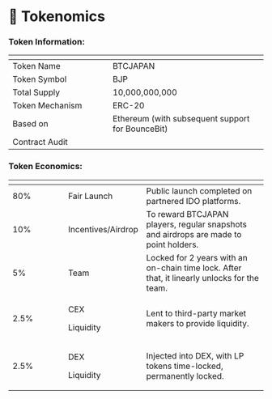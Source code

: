 # 💱 Tokenomics

### **Token Information:**

<table data-header-hidden><thead><tr><th width="182"></th><th></th></tr></thead><tbody><tr><td>Token Name</td><td>BTCJAPAN</td></tr><tr><td>Token Symbol</td><td>BJP</td></tr><tr><td>Total Supply</td><td>10,000,000,000</td></tr><tr><td>Token Mechanism</td><td>ERC-20</td></tr><tr><td>Based on</td><td>Ethereum (with subsequent support for BounceBit)</td></tr><tr><td>Contract Audit</td><td></td></tr></tbody></table>

### **Token Economics:**

<table data-header-hidden><thead><tr><th width="94"></th><th width="123"></th><th></th></tr></thead><tbody><tr><td>80%</td><td>Fair Launch</td><td>Public launch completed on partnered IDO platforms.</td></tr><tr><td>10%</td><td>Incentives/Airdrop</td><td>To reward BTCJAPAN players, regular snapshots and airdrops are made to point holders.</td></tr><tr><td>5%</td><td>Team</td><td>Locked for 2 years with an on-chain time lock. After that, it linearly unlocks for the team.</td></tr><tr><td>2.5%</td><td><p>CEX</p><p>Liquidity</p></td><td>Lent to third-party market makers to provide liquidity.</td></tr><tr><td>2.5%</td><td><p>DEX</p><p>Liquidity</p></td><td>Injected into DEX, with LP tokens time-locked, permanently locked.</td></tr></tbody></table>
